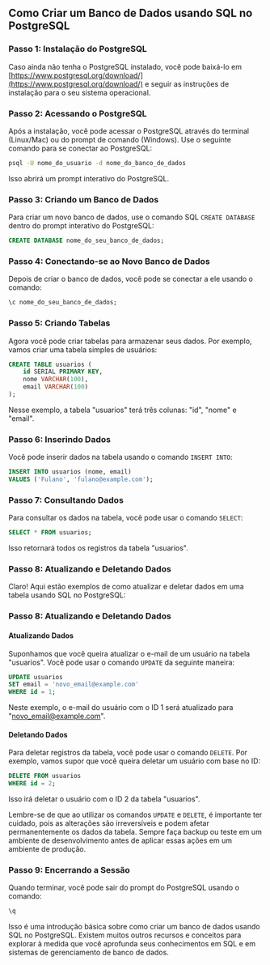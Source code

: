 
## Como Criar um Banco de Dados usando SQL no PostgreSQL

### Passo 1: Instalação do PostgreSQL
Caso ainda não tenha o PostgreSQL instalado, você pode baixá-lo em [https://www.postgresql.org/download/](https://www.postgresql.org/download/) e seguir as instruções de instalação para o seu sistema operacional.

### Passo 2: Acessando o PostgreSQL
Após a instalação, você pode acessar o PostgreSQL através do terminal (Linux/Mac) ou do prompt de comando (Windows). Use o seguinte comando para se conectar ao PostgreSQL:

```bash
psql -U nome_do_usuario -d nome_do_banco_de_dados
```

Isso abrirá um prompt interativo do PostgreSQL.

### Passo 3: Criando um Banco de Dados
Para criar um novo banco de dados, use o comando SQL `CREATE DATABASE` dentro do prompt interativo do PostgreSQL:

```sql
CREATE DATABASE nome_do_seu_banco_de_dados;
```

### Passo 4: Conectando-se ao Novo Banco de Dados
Depois de criar o banco de dados, você pode se conectar a ele usando o comando:

```sql
\c nome_do_seu_banco_de_dados;
```

### Passo 5: Criando Tabelas
Agora você pode criar tabelas para armazenar seus dados. Por exemplo, vamos criar uma tabela simples de usuários:

```sql
CREATE TABLE usuarios (
    id SERIAL PRIMARY KEY,
    nome VARCHAR(100),
    email VARCHAR(100)
);
```

Nesse exemplo, a tabela "usuarios" terá três colunas: "id", "nome" e "email".

### Passo 6: Inserindo Dados
Você pode inserir dados na tabela usando o comando `INSERT INTO`:

```sql
INSERT INTO usuarios (nome, email)
VALUES ('Fulano', 'fulano@example.com');
```

### Passo 7: Consultando Dados
Para consultar os dados na tabela, você pode usar o comando `SELECT`:

```sql
SELECT * FROM usuarios;
```

Isso retornará todos os registros da tabela "usuarios".

### Passo 8: Atualizando e Deletando Dados
Claro! Aqui estão exemplos de como atualizar e deletar dados em uma tabela usando SQL no PostgreSQL:

### Passo 8: Atualizando e Deletando Dados

#### Atualizando Dados
Suponhamos que você queira atualizar o e-mail de um usuário na tabela "usuarios". Você pode usar o comando `UPDATE` da seguinte maneira:

```sql
UPDATE usuarios
SET email = 'novo_email@example.com'
WHERE id = 1;
```

Neste exemplo, o e-mail do usuário com o ID 1 será atualizado para "novo_email@example.com".

#### Deletando Dados
Para deletar registros da tabela, você pode usar o comando `DELETE`. Por exemplo, vamos supor que você queira deletar um usuário com base no ID:

```sql
DELETE FROM usuarios
WHERE id = 2;
```

Isso irá deletar o usuário com o ID 2 da tabela "usuarios".

Lembre-se de que ao utilizar os comandos `UPDATE` e `DELETE`, é importante ter cuidado, pois as alterações são irreversíveis e podem afetar permanentemente os dados da tabela. Sempre faça backup ou teste em um ambiente de desenvolvimento antes de aplicar essas ações em um ambiente de produção.

### Passo 9: Encerrando a Sessão
Quando terminar, você pode sair do prompt do PostgreSQL usando o comando:

```sql
\q
```

Isso é uma introdução básica sobre como criar um banco de dados usando SQL no PostgreSQL. Existem muitos outros recursos e conceitos para explorar à medida que você aprofunda seus conhecimentos em SQL e em sistemas de gerenciamento de banco de dados.